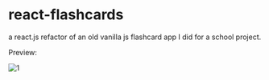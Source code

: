 # react-flashcards
a react.js refactor of an old vanilla js flashcard app I did for a school project.

Preview:

![1](https://github.com/whatthefoobar/react-flashcards/assets/69626975/85bc8530-bd89-4dec-9d0a-fabdde7c00ed)

